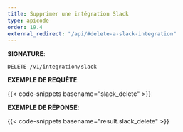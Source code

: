 ```yaml
---
title: Supprimer une intégration Slack
type: apicode
order: 19.4
external_redirect: "/api/#delete-a-slack-integration"
---
```


**SIGNATURE**:

`DELETE /v1/integration/slack`

**EXEMPLE DE REQUÊTE**:

{{< code-snippets basename="slack_delete" >}}

**EXEMPLE DE RÉPONSE**:

{{< code-snippets basename="result.slack_delete" >}}
